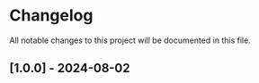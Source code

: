 # Changelog
All notable changes to this project will be documented in this file.

## [1.0.0] - 2024-08-02